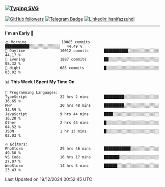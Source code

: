 ### [![Typing SVG](https://readme-typing-svg.herokuapp.com?font=lato&size=22&lines=Hi+There+👋)](https://git.io/typing-svg) 

[![GitHub followers](https://img.shields.io/github/followers/hanifazzuhdi?label=Follow&style=social)](https://github.com/hanifazzuhdi/?tab=follow) 
[![Telegram Badge](https://img.shields.io/badge/-hanif0198-blue?style=social&logo=telegram&link=https://www.t.me/hanif0198/)](https://www.t.me/hanif0198/) 
[![Linkedin: hanifazzuhdi](https://img.shields.io/badge/-hanifazzuhdi-blue?style=flat-square&logo=Linkedin&logoColor=white&link=https://www.linkedin.com/in/hanif-az-zuhdi-69688019b/)](https://www.linkedin.com/in/hanif-az-zuhdi-69688019b/) 

<hr/>

<!--START_SECTION:waka-->
**I'm an Early 🐤** 

```text
🌞 Morning                10085 commits       ███████████░░░░░░░░░░░░░░   44.49 % 
🌆 Daytime                10012 commits       ███████████░░░░░░░░░░░░░░   44.17 % 
🌃 Evening                1887 commits        ██░░░░░░░░░░░░░░░░░░░░░░░   08.32 % 
🌙 Night                  685 commits         █░░░░░░░░░░░░░░░░░░░░░░░░   03.02 % 
```


📊 **This Week I Spent My Time On** 

```text
💬 Programming Languages: 
TypeScript               22 hrs 2 mins       █████████░░░░░░░░░░░░░░░░   36.65 % 
PHP                      20 hrs 48 mins      █████████░░░░░░░░░░░░░░░░   34.59 % 
JavaScript               9 hrs 44 mins       ████░░░░░░░░░░░░░░░░░░░░░   16.20 % 
Other                    2 hrs 43 mins       █░░░░░░░░░░░░░░░░░░░░░░░░   04.52 % 
JSON                     1 hr 13 mins        █░░░░░░░░░░░░░░░░░░░░░░░░   02.03 % 

🔥 Editors: 
PhpStorm                 29 hrs 46 mins      ████████████░░░░░░░░░░░░░   49.50 % 
VS Code                  16 hrs 17 mins      ███████░░░░░░░░░░░░░░░░░░   27.07 % 
WebStorm                 14 hrs 5 mins       ██████░░░░░░░░░░░░░░░░░░░   23.43 % 
```


 Last Updated on 19/12/2024 00:52:45 UTC
<!--END_SECTION:waka-->
